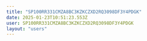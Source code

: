 ```yaml
---
title: "SP100RR331CMZA8BC3KZKCZXD2RQ3098DF3Y4PDGK"
date: 2025-01-23T10:51:23.553Z
user: SP100RR331CMZA8BC3KZKCZXD2RQ3098DF3Y4PDGK
layout: "users"
---
```

    